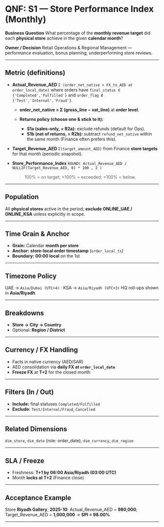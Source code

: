 # QNF: S1 — Store Performance Index (Monthly)

**Business Question**
What percentage of the **monthly revenue target** did each **physical store** achieve in the given **calendar month**?

**Owner / Decision**
Retail Operations & Regional Management — performance evaluation, bonus planning, underperforming store reviews.

---

## Metric (definitions)

* **Actual_Revenue_AED**
  `Σ (order_net_native × FX_to_AED at order_local_date)`
  where orders have `final_status ∈ {'Completed','Fulfilled'}` and `order_flag ∉ {'Test','Internal','Fraud'}`.

  * **order_net_native = Σ (gross_line − vat_line)** at **order level**.
  * **Returns policy (choose one & stick to it):**

    * **S1a (sales-only, = R2a):** exclude refunds (default for Ops).
    * **S1b (net of returns, = R2b):** subtract `refund_net_native` within the same month (Finance often prefers this).

* **Target_Revenue_AED**
  `Σ(target_amount_AED)` from Finance **store targets** for that month (periodic snapshot).

* **Store_Performance_Index**
  `ROUND( Actual_Revenue_AED / NULLIF(Target_Revenue_AED, 0) * 100 , 2 )`

  > 100% = on target; >100% = exceeded; <100% = below.

---

## Population

All **physical stores** active in the period; **exclude ONLINE_UAE / ONLINE_KSA** unless explicitly in scope.

---

## Time Grain & Anchor

* **Grain:** Calendar **month per store**
* **Anchor:** **store-local order timestamp** (`order_local_ts`)
* **Boundary:** **00:00 local** on the 1st

---

## Timezone Policy

UAE → `Asia/Dubai (UTC+4)` · KSA → `Asia/Riyadh (UTC+3)`
HQ roll-ups shown in **Asia/Riyadh**.

---

## Breakdowns

* **Store → City → Country**
* Optional: **Region / District**

---

## Currency / FX Handling

* Facts in native currency (AED/SAR)
* AED consolidation via **daily FX at `order_local_date`**
* **Freeze FX** at **T+2** for the closed month

---

## Filters (In / Out)

* **Include:** final statuses `Completed/Fulfilled`
* **Exclude:** `Test/Internal/Fraud`, `Cancelled`

---

## Related Dimensions

`dim_store`, `dim_date` (role: order_date), `dim_currency`, `dim_region`

---

## SLA / Freeze

* Freshness: **T+1 by 06:00 Asia/Riyadh (03:00 UTC)**
* Month **locks at T+2** (Finance close)

---

## Acceptance Example

Store **Riyadh Gallery**, **2025-10**:
Actual_Revenue_AED = **980,000**; Target_Revenue_AED = **1,000,000** → **SPI = 98.00%**

---


